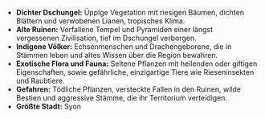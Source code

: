 - **Dichter Dschungel:** Üppige Vegetation mit riesigen Bäumen, dichten Blättern und verwobenen Lianen, tropisches Klima.
- **Alte Ruinen:** Verfallene Tempel und Pyramiden einer längst vergessenen Zivilisation, tief im Dschungel verborgen.
- **Indigene Völker:** Echsenmenschen und Drachengeborene, die in Stämmen leben und altes Wissen über die Region bewahren.
- **Exotische Flora und Fauna:** Seltene Pflanzen mit heilenden oder giftigen Eigenschaften, sowie gefährliche, einzigartige Tiere wie Rieseninsekten und Raubtiere.
- **Gefahren:** Tödliche Pflanzen, versteckte Fallen in den Ruinen, wilde Bestien und aggressive Stämme, die ihr Territorium verteidigen.
- **Größte Stadt:** Syon
